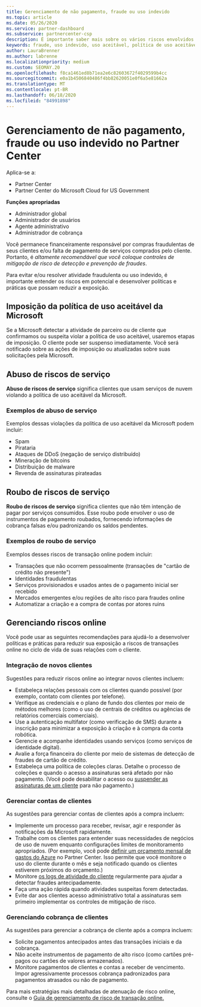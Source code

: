 ```yaml
---
title: Gerenciamento de não pagamento, fraude ou uso indevido
ms.topic: article
ms.date: 05/26/2020
ms.service: partner-dashboard
ms.subservice: partnercenter-csp
description: É importante saber mais sobre os vários riscos envolvidos em transações online e as práticas recomendadas para gerenciar e atenuar esses riscos.
keywords: fraude, uso indevido, uso aceitável, política de uso aceitável, falta de pagamento, cliente não paga a conta, risco online, roubo de serviço, abuso do serviço, suspender uma assinatura,
author: LauraBrenner
ms.author: labrenne
ms.localizationpriority: medium
ms.custom: SEOMAY.20
ms.openlocfilehash: f8ca1461ed8b71ea2e6c82603672f4029599b4cc
ms.sourcegitcommit: e0a1b4506840486f4bb82620051e0f6a5e81662a
ms.translationtype: MT
ms.contentlocale: pt-BR
ms.lasthandoff: 06/18/2020
ms.locfileid: "84991898"
---
```

# <a name="managing-non-payment-fraud-or-misuse-in-partner-center"></a>Gerenciamento de não pagamento, fraude ou uso indevido no Partner Center

Aplica-se a:

- Partner Center
- Partner Center do Microsoft Cloud for US Government

**Funções apropriadas**
- Administrador global
- Administrador de usuários
- Agente administrativo
- Administrador de cobrança

Você permanece financeiramente responsável por compras fraudulentas de seus clientes e/ou falta de pagamento de serviços comprados pelo cliente. Portanto, é *altamente recomendável que você coloque controles de mitigação de risco de detecção e prevenção de fraudes*.

Para evitar e/ou resolver atividade fraudulenta ou uso indevido, é importante entender os riscos em potencial e desenvolver políticas e práticas que possam reduzir a exposição.

## <a name="enforcement-of-microsoft-acceptable-use-policy"></a>Imposição da política de uso aceitável da Microsoft

Se a Microsoft detectar a atividade de parceiro ou de cliente que confirmamos ou suspeita violar a política de uso aceitável, usaremos etapas de imposição. O cliente pode ser suspenso imediatamente. Você será notificado sobre as ações de imposição ou atualizadas sobre suas solicitações pela Microsoft.

## <a name="abuse-of-service-risks"></a>Abuso de riscos de serviço

**Abuso de riscos de serviço** significa clientes que usam serviços de nuvem violando a política de uso aceitável da Microsoft.

### <a name="examples-of-abuse-of-service"></a>Exemplos de abuso de serviço

Exemplos dessas violações da política de uso aceitável da Microsoft podem incluir:

- Spam
- Pirataria
- Ataques de DDoS (negação de serviço distribuído)
- Mineração de bitcoins
- Distribuição de malware
- Revenda de assinaturas pirateadas

## <a name="theft-of-service-risks"></a>Roubo de riscos de serviço

**Roubo de riscos de serviço** significa clientes que não têm intenção de pagar por serviços consumidos. Esse roubo pode envolver o uso de instrumentos de pagamento roubados, fornecendo informações de cobrança falsas e/ou padronizando os saldos pendentes.

### <a name="examples-of-service-theft"></a>Exemplos de roubo de serviço

Exemplos desses riscos de transação online podem incluir:

- Transações que não ocorrem pessoalmente (transações de "cartão de crédito não presente")
- Identidades fraudulentas
- Serviços provisionados e usados antes de o pagamento inicial ser recebido
- Mercados emergentes e/ou regiões de alto risco para fraudes online
- Automatizar a criação e a compra de contas por atores ruins

## <a name="managing-online-risk"></a>Gerenciando riscos online

Você pode usar as seguintes recomendações para ajudá-lo a desenvolver políticas e práticas para reduzir sua exposição a riscos de transações online no ciclo de vida de suas relações com o cliente.

### <a name="onboarding-new-customers"></a>Integração de novos clientes

Sugestões para reduzir riscos online ao integrar novos clientes incluem:

- Estabeleça relações pessoais com os clientes quando possível (por exemplo, contato com clientes por telefone).
- Verifique as credenciais e o plano de fundo dos clientes por meio de métodos melhores (como o uso de centrais de créditos ou agências de relatórios comerciais comerciais).
- Use a autenticação multifator (como verificação de SMS) durante a inscrição para minimizar a exposição à criação e à compra da conta robótica.
- Gerencie e acompanhe identidades usando serviços (como serviços de identidade digital).
- Avalie a força financeira do cliente por meio de sistemas de detecção de fraudes de cartão de crédito.
- Estabeleça uma política de coleções claras. Detalhe o processo de coleções e quando o acesso a assinaturas será afetado por não pagamento. (Você pode desabilitar o acesso ou [suspender as assinaturas de um cliente](suspend-a-subscription.md) para não pagamento.)

### <a name="managing-customer-accounts"></a>Gerenciar contas de clientes

As sugestões para gerenciar contas de clientes após a compra incluem:

- Implemente um processo para receber, revisar, agir e responder às notificações da Microsoft rapidamente.
- Trabalhe com os clientes para entender suas necessidades de negócios de uso de nuvem enquanto configurações limites de monitoramento apropriados. (Por exemplo, você pode [definir um orçamento mensal de gastos do Azure](set-an-azure-spending-budget-for-your-customers.md) no Partner Center. Isso permite que você monitore o uso do cliente durante o mês e seja notificado quando os clientes estiverem próximos do orçamento.)
- Monitore [os logs de atividade do cliente](activity-logs.md) regularmente para ajudar a detectar fraudes antecipadamente.
- Faça uma ação rápida quando atividades suspeitas forem detectadas.
- Evite dar aos clientes acesso administrativo total a assinaturas sem primeiro implementar os controles de mitigação de risco.

### <a name="managing-customer-billing"></a>Gerenciando cobrança de clientes

As sugestões para gerenciar a cobrança de cliente após a compra incluem:

- Solicite pagamentos antecipados antes das transações iniciais e da cobrança.
- Não aceite instrumentos de pagamento de alto risco (como cartões pré-pagos ou cartões de valores armazenados).
- Monitore pagamentos de clientes e contas a receber de vencimento. Impor agressivamente processos cobrança padronizados para pagamentos atrasados ou não de pagamento.

Para mais estratégias mais detalhadas de atenuação de risco online, consulte o [Guia de gerenciamento de risco de transação online.](https://assets.windowsphone.com/7d885238-e13b-4f10-a682-3d5adacd2859/CSP-PartnerRiskGuide-APSFinal_InvariantCulture_Default.zip)
